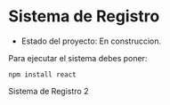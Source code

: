<h1> Sistema de Registro</h1>

- Estado del proyecto: En construccion.

Para ejecutar el sistema debes poner:

```npm install react```

Sistema de Registro 2
